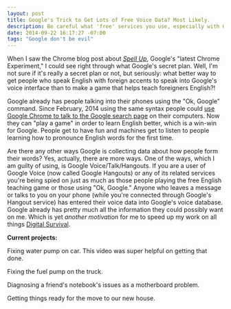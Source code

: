 ```yaml
---
layout: post
title: Google's Trick to Get Lots of Free Voice Data? Most Likely.
description: Be careful what 'free' services you use, especially with Google.
date: 2014-09-22 16:17:27 -07:00
tags: "Google don't be evil"
---
```


When I saw the Chrome blog post about [*Spell Up*](http://chrome.blogspot.com/2014/05/speak-to-learn-with-spell-up-our-latest.html), Google's "latest Chrome Experiment," I could see right through what Google's secret plan. Well, I'm not sure if it's really a secret plan or not, but seriously: what better way to get people who speak English with foreign accents to speak into Google's voice interface than to make a game that helps teach foreigners English?!

Google already has people talking into their phones using the "Ok, Google" command. Since February, 2014 using the same syntax people could [use Google Chrome to talk to the Google search page](http://chrome.blogspot.com/2014/02/hands-free-google-voice-search-in-chrome.html) on their computers. Now they can "play a game" in order to learn English better, which is a win-win for Google. People get to have fun and machines get to listen to people learning how to pronounce English words for the first time.

Are there any other ways Google is collecting data about how people form their words? Yes, actually, there are more ways. One of the ways, which I am guilty of using, is Google Voice/Talk/Hangouts. If you are a user of Google Voice (now called Google Hangouts) or any of its related services you're being spied on just as much as those people playing the free English teaching game or those using "Ok, Google." Anyone who leaves a message or talks to you on your phone (while you're connected through Google's Hangout service) has entered their voice data into Google's voice database. Google already has pretty much all the information they could possibly want on me. Which is yet *another motivation* for me to speed up my work on all things [Digital Survival](http://www.digitalsurvival.us/).


**Current projects:**

Fixing water pump on car. This video was super helpful on getting that done.

Fixing the fuel pump on the truck.

Diagnosing a friend's notebook's issues as a motherboard problem.

Getting things ready for the move to our new house.